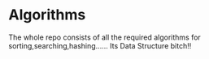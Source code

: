 # Algorithms

The whole repo consists of all the required algorithms for sorting,searching,hashing......
Its Data Structure bitch!!
